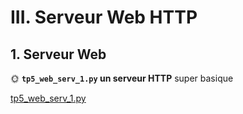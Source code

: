 # III. Serveur Web HTTP

## 1. Serveur Web

🌞 **`tp5_web_serv_1.py` un serveur HTTP** super basique

[tp5_web_serv_1.py](python/tp5_web_serv_1.py)

